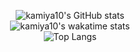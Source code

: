 <p align="center">
  <img src="https://github-readme-stats.vercel.app/api?username=kamiya10&count_private=true&show_icons=true&bg_color=22272e&title_color=ffa0b4&text_color=adbac7&icon_color=ffa0b4&hide_border=true" alt="kamiya10's GitHub stats">
  <br>
  <img src="https://github-readme-stats.vercel.app/api/wakatime?username=kamiya10&layout=compact&bg_color=22272e&title_color=ffa0b4&text_color=adbac7&icon_color=ffa0b4&hide_border=true" alt="kamiya10's wakatime stats">
  <br>
  <img src="https://github-readme-stats.vercel.app/api/top-langs/?username=kamiya10&count_private=true&layout=compact&bg_color=22272e&title_color=ffa0b4&text_color=adbac7&icon_color=ffa0b4&hide_border=true" alt="Top Langs">
  </p>
